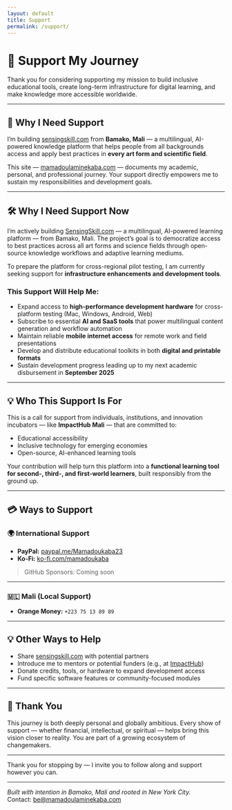 ```yaml
---
layout: default
title: Support
permalink: /support/
---
```


# 🤝 Support My Journey

Thank you for considering supporting my mission to build inclusive educational tools, create long-term infrastructure for digital learning, and make knowledge more accessible worldwide.

---

## 🎯 Why I Need Support

I’m building [sensingskill.com](https://www.sensingskill.com) from **Bamako, Mali** — a multilingual, AI-powered knowledge platform that helps people from all backgrounds access and apply best practices in **every art form and scientific field**.

This site — [mamadoulaminekaba.com](https://www.mamadoulaminekaba.com) — documents my academic, personal, and professional journey. Your support directly empowers me to sustain my responsibilities and development goals.

---

## 🛠️ Why I Need Support Now

I’m actively building [SensingSkill.com](https://www.sensingskill.com) — a multilingual, AI-powered learning platform — from Bamako, Mali. The project’s goal is to democratize access to best practices across all art forms and science fields through open-source knowledge workflows and adaptive learning mediums.

To prepare the platform for cross-regional pilot testing, I am currently seeking support for **infrastructure enhancements and development tools**.

### This Support Will Help Me:
- Expand access to **high-performance development hardware** for cross-platform testing (Mac, Windows, Android, Web)
- Subscribe to essential **AI and SaaS tools** that power multilingual content generation and workflow automation
- Maintain reliable **mobile internet access** for remote work and field presentations
- Develop and distribute educational toolkits in both **digital and printable formats**
- Sustain development progress leading up to my next academic disbursement in **September 2025**

---

## 💡 Who This Support Is For

This is a call for support from individuals, institutions, and innovation incubators — like **ImpactHub Mali** — that are committed to:

- Educational accessibility
- Inclusive technology for emerging economies
- Open-source, AI-enhanced learning tools

Your contribution will help turn this platform into a **functional learning tool for second-, third-, and first-world learners**, built responsibly from the ground up.

---

## 💳 Ways to Support

### 🌍 International Support

- **PayPal:** [paypal.me/Mamadoukaba23](https://paypal.me/Mamadoukaba23)
- **Ko-Fi:** [ko-fi.com/mamadoukaba](https://ko-fi.com/mamadoukaba)

> GitHub Sponsors: Coming soon

---

### 🇲🇱 Mali (Local Support)

- **Orange Money:** `+223 75 13 89 89` 

---

## 💡 Other Ways to Help

- Share [sensingskill.com](https://www.sensingskill.com) with potential partners
- Introduce me to mentors or potential funders (e.g., at [ImpactHub](https://the-hub.company))
- Donate credits, tools, or hardware to expand development access
- Fund specific software features or community-focused modules

---

## 🙏 Thank You

This journey is both deeply personal and globally ambitious. Every show of support — whether financial, intellectual, or spiritual — helps bring this vision closer to reality. You are part of a growing ecosystem of changemakers.

---

Thank you for stopping by — I invite you to follow along and support however you can.

---

*Built with intention in Bamako, Mali and rooted in New York City.*  
Contact: [be@mamadoulaminekaba.com](mailto:be@mamadoulaminekaba.com)
